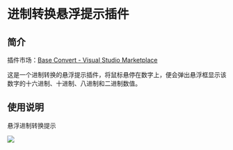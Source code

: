 # 进制转换悬浮提示插件

## 简介

插件市场：[Base Convert - Visual Studio Marketplace](https://marketplace.visualstudio.com/items?itemName=qmcx.base-convert)

这是一个进制转换的悬浮提示插件，将鼠标悬停在数字上，便会弹出悬浮框显示该数字的十六进制、十进制、八进制和二进制数值。

## 使用说明

悬浮进制转换提示

![](https://s21.ax1x.com/2024/08/20/pAP5jB9.png)
